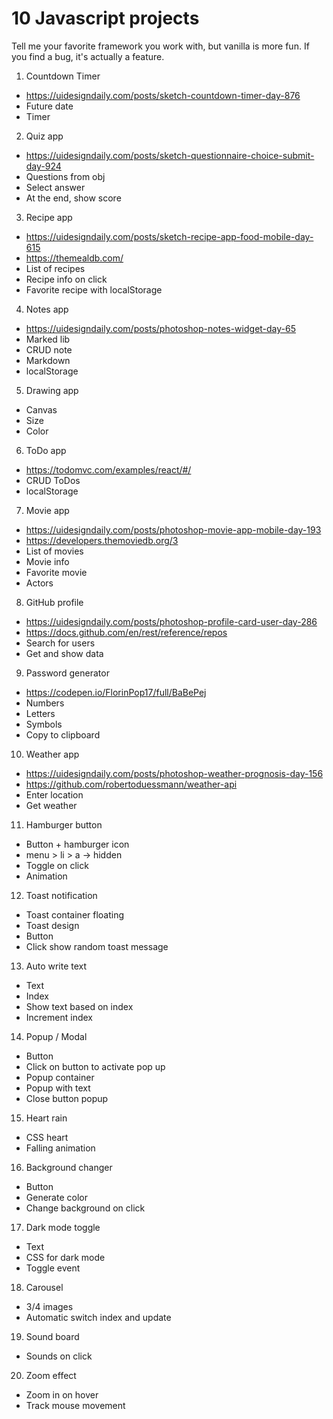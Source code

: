 # 10 Javascript projects
Tell me your favorite framework you work with, but vanilla is more fun. If you find a bug, it's actually a feature.

1. Countdown Timer
- https://uidesigndaily.com/posts/sketch-countdown-timer-day-876
- Future date
- Timer

2. Quiz app
- https://uidesigndaily.com/posts/sketch-questionnaire-choice-submit-day-924
- Questions from obj
- Select answer
- At the end, show score

3. Recipe app
- https://uidesigndaily.com/posts/sketch-recipe-app-food-mobile-day-615
- https://themealdb.com/
- List of recipes
- Recipe info on click
- Favorite recipe with localStorage

4. Notes app
- https://uidesigndaily.com/posts/photoshop-notes-widget-day-65
- Marked lib
- CRUD note
- Markdown
- localStorage

5. Drawing app
- Canvas
- Size
- Color

6. ToDo app
- https://todomvc.com/examples/react/#/
- CRUD ToDos
- localStorage

7. Movie app
- https://uidesigndaily.com/posts/photoshop-movie-app-mobile-day-193
- https://developers.themoviedb.org/3
- List of movies
- Movie info
- Favorite movie
- Actors

8. GitHub profile
- https://uidesigndaily.com/posts/photoshop-profile-card-user-day-286
- https://docs.github.com/en/rest/reference/repos
- Search for users
- Get and show data

9. Password generator
- https://codepen.io/FlorinPop17/full/BaBePej
- Numbers
- Letters
- Symbols
- Copy to clipboard

10. Weather app
- https://uidesigndaily.com/posts/photoshop-weather-prognosis-day-156
- https://github.com/robertoduessmann/weather-api
- Enter location
- Get weather

11. Hamburger button
- Button + hamburger icon
- menu > li > a -> hidden
- Toggle on click
- Animation

12. Toast notification
- Toast container floating
- Toast design
- Button
- Click show random toast message

13. Auto write text
- Text
- Index
- Show text based on index
- Increment index

14. Popup / Modal
- Button
- Click on button to activate pop up
- Popup container
- Popup with text
- Close button popup

15. Heart rain
- CSS heart
- Falling animation

16. Background changer
- Button
- Generate color
- Change background on click

17. Dark mode toggle
- Text
- CSS for dark mode
- Toggle event

18. Carousel
- 3/4 images
- Automatic switch index and update

19. Sound board
- Sounds on click

20. Zoom effect
- Zoom in on hover
- Track mouse movement
